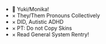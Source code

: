 - 🌷 Yuki/Monika!
- × They/Them Pronouns Collectively
- × DID, Autistic ADHD
- × PT: Do not Copy Skins
- × Read General System Rentry!

<!---
Yuki0na/Yuki0na is a ✨ special ✨ repository because its `README.md` (this file) appears on your GitHub profile.
You can click the Preview link to take a look at your changes.
--->
